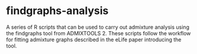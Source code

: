 # findgraphs-analysis
A series of R scripts that can be used to carry out admixture analysis using the findgraphs tool from ADMIXTOOLS 2. These scripts follow the workflow for fitting admixture graphs described in the eLife paper introducing the tool.
